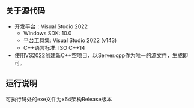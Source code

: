 ## 关于源代码

- 开发平台：Visual Studio 2022
  - Windows SDK: 10.0
  - 平台工具集: Visual Studio 2022 (v143)
  - C++语言标准: ISO C++14
- 使用VS2022创建新C++空项目，以Server.cpp作为唯一的源文件，生成即可。

## 运行说明

可执行码处的exe文件为x64架构Release版本